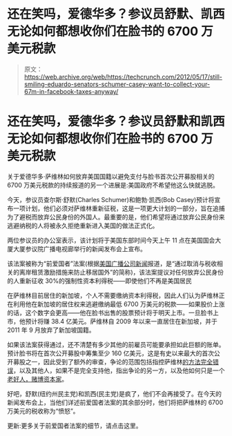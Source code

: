 # 还在笑吗，爱德华多？参议员舒默、凯西无论如何都想收你们在脸书的 6700 万美元税款

> 原文：<https://web.archive.org/web/https://techcrunch.com/2012/05/17/still-smiling-eduardo-senators-schumer-casey-want-to-collect-your-67m-in-facebook-taxes-anyway/>

# 还在笑吗，爱德华多？参议员舒默和凯西无论如何都想收你们在脸书的 6700 万美元税款

关于爱德华多·萨维林如何放弃美国国籍以避免支付与脸书首次公开募股相关的 6700 万美元税款的持续报道的另一个进展是:美国政府不希望他这么快就逃脱。

今天，参议员查尔斯·舒默(Charles Schumer)和鲍勃·凯西(Bob Casey)预计将宣布一项计划，他们必须对萨维林重新征税，这是一项更大计划的一部分，旨在追捕为了避税而放弃公民身份的外国人。最重要的是，他们希望将通过放弃公民身份来逃避纳税的人将被永久拒绝重新进入美国的做法正式化。

两位参议员的办公室表示，该计划将于美国东部时间今天上午 11 点在美国国会大厦大厦参议院广播电视廊举行的新闻发布会上宣布。

该法案被称为“前爱国者”法案(根据[美国广播公司新闻](https://web.archive.org/web/20221007222319/http://abcnews.go.com/blogs/politics/2012/05/senators-to-unveil-the-ex-patriot-act-to-respond-to-facebooks-saverins-tax-scheme/)报道，是“通过取消与税收相关的离岸租赁激励措施来防止移居国外”的简称)，该法案提议对任何放弃公民身份的人重新征收 30%的强制性资本利得税——即使他们不再是美国居民

在萨维林目前居住的新加坡，个人不需要缴纳资本利得税，因此人们认为萨维林正在利用他在新加坡的居住权来逃避缴纳最低 6700 万美元的税款——如果股价上涨的话，这个数字会更高——他在脸书出售的股票预计将于明天上市。一旦脸书上市，他预计将赚 38.4 亿美元。萨维林自 2009 年以来一直居住在新加坡，并于 2011 年 9 月放弃了新加坡国籍。

如果该法案获得通过，还不清楚有多少其他的前雇员可能要承担如此巨额的账单。预计脸书将在首次公开募股中筹集至少 160 亿美元，这是有史以来最大的首次公开募股之一，因此受到了额外的审查，争论的范围包括指控萨维林[的方法完全错误](https://web.archive.org/web/20221007222319/http://pandodaily.com/2012/05/12/what-eduardo-saverin-owes-america-hint-nearly-everything/)，以及其他人，如果不是完全支持他，指出争论的另一方，以及他如何只是一个[老好人，赌博资本家](https://web.archive.org/web/20221007222319/http://www.economist.com/blogs/democracyinamerica/2012/05/renouncing-citizenship)。

好吧，舒默(纽约州民主党)和凯西(民主党)是疯了，他们不会再接受了。在今天的新闻发布会上，当他们详述前爱国者法案的其余部分时，他们将把萨维林的 6700 万美元的税收称为“愤怒”。

更新:更多关于前爱国者法案的细节，请点击这里。